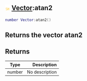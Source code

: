 ## ![shared](.gitbook/assets/shared.png) [Vector](./home/Vector):atan2

```lua
number Vector:atan2()
```

Returns the vector atan2
------
## Returns

| Type   | Description |
| ------ | ----------: |
| number | No description |


